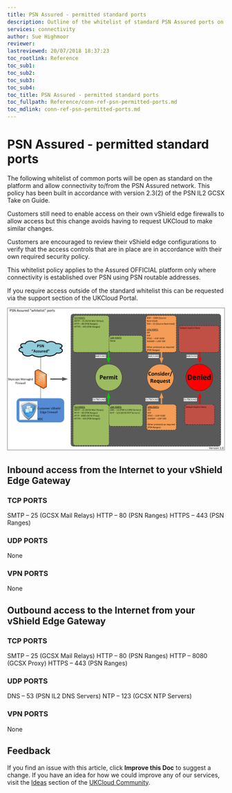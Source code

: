 ```yaml
---
title: PSN Assured - permitted standard ports
description: Outline of the whitelist of standard PSN Assured ports on the UKCloud managed perimeter firewalls
services: connectivity
author: Sue Highmoor
reviewer:
lastreviewed: 20/07/2018 18:37:23
toc_rootlink: Reference
toc_sub1: 
toc_sub2:
toc_sub3:
toc_sub4:
toc_title: PSN Assured - permitted standard ports
toc_fullpath: Reference/conn-ref-psn-permitted-ports.md
toc_mdlink: conn-ref-psn-permitted-ports.md
---
```


# PSN Assured - permitted standard ports

The following whitelist of common ports will be open as standard on the platform and allow connectivity to/from the PSN Assured network. This policy has been built in accordance with version 2.3(2) of the PSN IL2 GCSX Take on Guide.

Customers still need to enable access on their own vShield edge firewalls to allow access but this change avoids having to request UKCloud to make similar changes.

Customers are encouraged to review their vShield edge configurations to verify that the access controls that are in place are in accordance with their own required security policy.

This whitelist policy applies to the Assured OFFICIAL platform only where connectivity is established over PSN using PSN routable addresses.

If you require access outside of the standard whitelist this can be requested via the support section of the UKCloud Portal.

![PSN assured whitelisted ports](images/psn_assured_whitelist_ports.png)

## Inbound access from the Internet to your vShield Edge Gateway

### TCP PORTS

SMTP – 25 (GCSX Mail Relays)
HTTP – 80 (PSN Ranges)
HTTPS – 443 (PSN Ranges)

### UDP PORTS

None

### VPN PORTS

None

## Outbound access to the Internet from your vShield Edge Gateway

### TCP PORTS

SMTP – 25 (GCSX Mail Relays)
HTTP – 80 (PSN Ranges)
HTTP – 8080 (GCSX Proxy)
HTTPS – 443 (PSN Ranges)

### UDP PORTS

DNS – 53 (PSN IL2 DNS Servers)
NTP – 123 (GCSX NTP Servers)

### VPN PORTS

None

## Feedback

If you find an issue with this article, click **Improve this Doc** to suggest a change. If you have an idea for how we could improve any of our services, visit the [Ideas](https://community.ukcloud.com/ideas) section of the [UKCloud Community](https://community.ukcloud.com).
